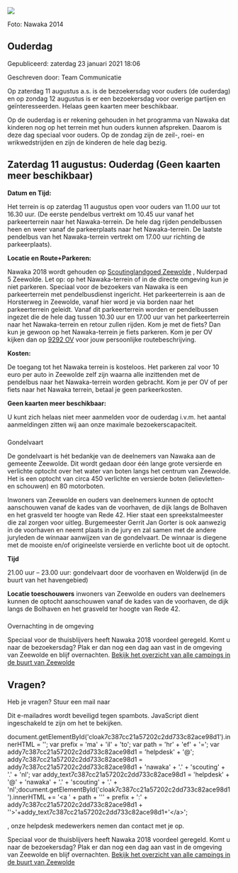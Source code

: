 


![](/images/articlethumbnails/14727701266_b2e2219e4e_o.jpg)


 Foto: Nawaka 2014
 

Ouderdag
---------





 Gepubliceerd: zaterdag 23 januari 2021 18:06
   

 Geschreven door: Team Communicatie
   




 Op zaterdag 11 augustus a.s. is de bezoekersdag voor ouders (de ouderdag) en op zondag 12 augustus is er een bezoekersdag voor overige partijen en geïnteresseerden. Helaas geen kaarten meer beschikbaar.
 



 Op de ouderdag is er rekening gehouden in het programma van Nawaka dat kinderen nog op het terrein met hun ouders kunnen afspreken. Daarom is deze dag speciaal voor ouders. Op de zondag zijn de zeil-, roei- en wrikwedstrijden en zijn de kinderen de hele dag bezig.
 



 Zaterdag 11 augustus: Ouderdag (Geen kaarten meer beschikbaar)
----------------------------------------------------------------



**Datum en Tijd:** 




 Het terrein is op zaterdag 11 augustus open voor ouders van 11.00 uur tot 16.30 uur. (De eerste pendelbus vertrekt om 10.45 uur vanaf het parkeerterrein naar het Nawaka-terrein. De hele dag rijden pendelbussen heen en weer vanaf de parkeerplaats naar het Nawaka-terrein. De laatste pendelbus van het Nawaka-terrein vertrekt om 17.00 uur richting de parkeerplaats).
 



**Locatie en Route+Parkeren:** 




 Nawaka 2018 wordt gehouden op
 [Scoutinglandgoed Zeewolde](https://scoutinglandgoed.scouting.nl/nl/ontdek/contact) 
 , Nulderpad 5 Zeewolde. Let op: op het Nawaka-terrein of in de directe omgeving kun je niet parkeren. Speciaal voor de bezoekers van Nawaka is een parkeerterrein met pendelbusdienst ingericht. Het parkeerterrein is aan de Horsterweg in Zeewolde, vanaf hier word je via borden naar het parkeerterrein geleidt. Vanaf dit parkeerterrein worden er pendelbussen ingezet die de hele dag tussen 10.30 uur en 17.00 uur van het parkeerterrein naar het Nawaka-terrein en retour zullen rijden. Kom je met de fiets? Dan kun je gewoon op het Nawaka-terrein je fiets parkeren. Kom je per OV kijken dan op
 [9292 OV](https://9292.nl/) 
 voor jouw persoonlijke routebeschrijving.
 



**Kosten:** 




 De toegang tot het Nawaka terrein is kosteloos. Het parkeren zal voor 10 euro per auto in Zeewolde zelf zijn waarna alle inzittenden met de pendelbus naar het Nawaka-terrein worden gebracht. Kom je per OV of per fiets naar het Nawaka terrein, betaal je geen parkeerkosten.
 




**Geen kaarten meer beschikbaar:** 





 U kunt zich helaas niet meer aanmelden voor de ouderdag i.v.m. het aantal aanmeldingen zitten wij aan onze maximale bezoekerscapaciteit.
 


### 
 Gondelvaart



 De gondelvaart is hét bedankje van de deelnemers van Nawaka aan de gemeente Zeewolde. Dit wordt gedaan door één lange grote versierde en verlichte optocht over het water van boten langs het centrum van Zeewolde. Het is een optocht van circa 450 verlichte en versierde boten (lelievletten- en schouwen) en 80 motorboten.
 



 Inwoners van Zeewolde en ouders van deelnemers kunnen de optocht aanschouwen vanaf de kades van de voorhaven, de dijk langs de Bolhaven en het grasveld ter hoogte van Rede 42. Hier staat een spreekstalmeester die zal zorgen voor uitleg. Burgemeester Gerrit Jan Gorter is ook aanwezig in de voorhaven en neemt plaats in de jury en zal samen met de andere juryleden de winnaar aanwijzen van de gondelvaart. De winnaar is diegene met de mooiste en/of origineelste versierde en verlichte boot uit de optocht.
 



**Tijd** 

 21.00 uur – 23.00 uur: gondelvaart door de voorhaven en Wolderwijd (in de buurt van het havengebied)
 





**Locatie toeschouwers** 
 inwoners van Zeewolde en ouders van deelnemers kunnen de optocht aanschouwen vanaf de kades van de voorhaven, de dijk langs de Bolhaven en het grasveld ter hoogte van Rede 42.
 


### 
 Overnachting in de omgeving



 Speciaal voor de thuisblijvers heeft Nawaka 2018 voordeel geregeld. Komt u naar de bezoekersdag? Plak er dan nog een dag aan vast in de omgeving van Zeewolde en blijf overnachten.
 [Bekijk het overzicht van alle campings in de buurt van Zeewolde](/nl/bezoekers/95-campings) 




 Vragen?
---------



 Heb je vragen? Stuur een mail naar
 
 Dit e-mailadres wordt beveiligd tegen spambots. JavaScript dient ingeschakeld te zijn om het te bekijken.
 

 document.getElementById('cloak7c387cc21a57202c2dd733c82ace98d1').innerHTML = '';
 var prefix = '&#109;a' + 'i&#108;' + '&#116;o';
 var path = 'hr' + 'ef' + '=';
 var addy7c387cc21a57202c2dd733c82ace98d1 = 'h&#101;lpd&#101;sk' + '&#64;';
 addy7c387cc21a57202c2dd733c82ace98d1 = addy7c387cc21a57202c2dd733c82ace98d1 + 'n&#97;w&#97;k&#97;' + '&#46;' + 'sc&#111;&#117;t&#105;ng' + '&#46;' + 'nl';
 var addy\_text7c387cc21a57202c2dd733c82ace98d1 = 'h&#101;lpd&#101;sk' + '&#64;' + 'n&#97;w&#97;k&#97;' + '&#46;' + 'sc&#111;&#117;t&#105;ng' + '&#46;' + 'nl';document.getElementById('cloak7c387cc21a57202c2dd733c82ace98d1').innerHTML += '<a ' + path + '\'' + prefix + ':' + addy7c387cc21a57202c2dd733c82ace98d1 + '\'>'+addy\_text7c387cc21a57202c2dd733c82ace98d1+'<\/a>';
 
 , onze helpdesk medewerkers nemen dan contact met je op.
 




 Speciaal voor de thuisblijvers heeft Nawaka 2018 voordeel geregeld. Komt u naar de bezoekersdag? Plak er dan nog een dag aan vast in de omgeving van Zeewolde en blijf overnachten.
 [Bekijk het overzicht van alle campings in de buurt van Zeewolde](/nl/bezoekers/95-campings) 





